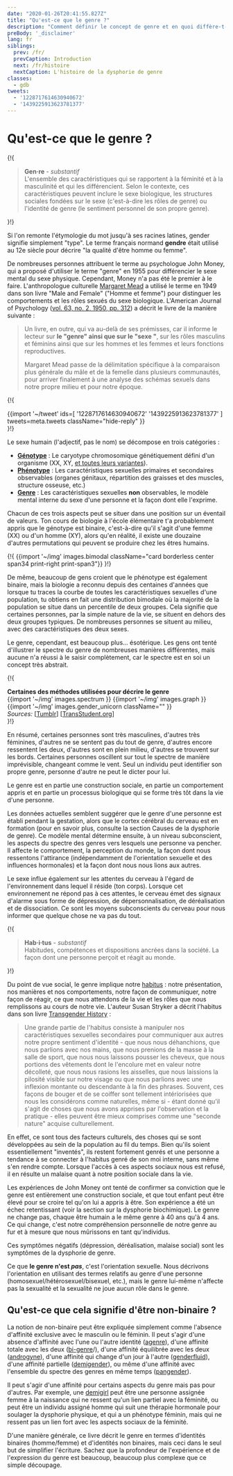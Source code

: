```yaml
---
date: "2020-01-26T20:41:55.827Z"
title: "Qu'est-ce que le genre ?"
description: "Comment définir le concept de genre et en quoi diffère-t-il du sexe ?"
preBody: '_disclaimer'
lang: fr
siblings:
  prev: /fr/
  prevCaption: Introduction
  next: /fr/histoire
  nextCaption: L'histoire de la dysphorie de genre
classes:
  - gdb
tweets:
  - '1228717614630940672'
  - '1439225913623781377'
---
```


# Qu'est-ce que le genre ?

{!{
<div class="gutter">
  <blockquote>
    <strong>Gen·re</strong> - <em>substantif</em><br>
    L'ensemble des caractéristiques qui se rapportent à la féminité et à la masculinité et qui les différencient. Selon le contexte, ces caractéristiques peuvent inclure le sexe biologique, les structures sociales fondées sur le sexe (c'est-à-dire les rôles de genre) ou l'identité de genre (le sentiment personnel de son propre genre).
  </blockquote>
</div>
}!}

Si l'on remonte l'étymologie du mot jusqu'à ses racines latines, gender signifie simplement "type". Le terme français normand **gendre** était utilisé au 12e siècle pour décrire "la qualité d'être homme ou femme".

De nombreuses personnes attribuent le terme au psychologue John Money, qui a proposé d'utiliser le terme "genre" en 1955 pour différencier le sexe mental du sexe physique. Cependant, Money n'a pas été le premier à le faire. L'anthropologue culturelle [Margaret Mead](https://fr.wikipedia.org/wiki/Margaret_Mead) a utilisé le terme en 1949 dans son livre "Male and Female" ("Homme et femme") pour distinguer les comportements et les rôles sexués du sexe biologique. L'American Journal of Psychology ([vol. 63, no. 2, 1950, pp. 312](https://www.jstor.org/stable/1418948)) a décrit le livre de la manière suivante :

> Un livre, en outre, qui va au-delà de ses prémisses, car il informe le lecteur sur **le "genre" ainsi que sur le "sexe "**, sur les rôles masculins et féminins ainsi que sur les hommes et les femmes et leurs fonctions reproductives.
>
> Margaret Mead passe de la délimitation spécifique à la comparaison plus générale du mâle et de la femelle dans plusieurs communautés, pour arriver finalement à une analyse des schémas sexuels dans notre propre milieu et pour notre époque.

{!{
<div class="gutter">
  {{import '~/tweet' ids=[
    '1228717614630940672'
    '1439225913623781377'
  ] tweets=meta.tweets className="hide-reply" }}
</div>
}!}

Le sexe humain (l'adjectif, pas le nom) se décompose en trois catégories :

- **[Génotype](https://fr.wikipedia.org/wiki/G%C3%A9notype)** : Le caryotype chromosomique génétiquement défini d'un organisme (XX, XY, [et toutes leurs variantes](https://twitter.com/sciencevet2/status/1035250518870900737?lang=en)).
- **[Phénotype](https://fr.wikipedia.org/wiki/Ph%C3%A9notype)** : Les caractéristiques sexuelles primaires et secondaires observables (organes génitaux, répartition des graisses et des muscles, structure osseuse, etc.)
- **[Genre](https://fr.wikipedia.org/wiki/Genre_(sciences_sociales))** : Les caractéristiques sexuelles **non** observables, le modèle mental interne du sexe d'une personne et la façon dont elle l'exprime.

Chacun de ces trois aspects peut se situer dans une position sur un éventail de valeurs. Ton cours de biologie à l'école élémentaire t'a probablement appris que le génotype est binaire, c'est-à-dire qu'il s'agit d'une femme (XX) ou d'un homme (XY), alors qu'en réalité, il existe une douzaine d'autres permutations qui peuvent se produire chez les êtres humains.

{!{ {{import '~/img' images.bimodal className="card borderless center span34 print-right print-span3"}} }!}

De même, beaucoup de gens croient que le phénotype est également binaire, mais la biologie a reconnu depuis des centaines d'années que lorsque tu traces la courbe de toutes les caractéristiques sexuelles d'une population, tu obtiens en fait une distribution bimodale où la majorité de la population se situe dans un percentile de deux groupes. Cela signifie que certaines personnes, par la simple nature de la vie, se situent en dehors des deux groupes typiques. De nombreuses personnes se situent au milieu, avec des caractéristiques des deux sexes.

Le genre, cependant, est beaucoup plus... ésotérique. Les gens ont tenté d'illustrer le spectre du genre de nombreuses manières différentes, mais aucune n'a réussi à le saisir complètement, car le spectre est en soi un concept très abstrait.

{!{
<div class="">
  <div class="card">
    <div class="card-header"><strong>Certaines des méthodes utilisées pour décrire le genre</strong></div>
    <div class="card-body flex flex-row">
      {{import '~/img' images.spectrum }}
      {{import '~/img' images.graph }}
      {{import '~/img' images.gender_unicorn className="" }}
    </div>
    <div class="card-body">
      <em>Sources:</em>
      [<a href="https://bahamutzero.tumblr.com/post/56838411871/gender-a-visual-guide-when-most-people-think-of">Tumblr</a>]
      [<a href="http://www.transstudent.org/gender">TransStudent.org</a>]
    </div>
  </div>
</div>
}!}

En résumé, certaines personnes sont très masculines, d'autres très féminines, d'autres ne se sentent pas du tout de genre, d'autres encore ressentent les deux, d'autres sont en plein milieu, d'autres se trouvent sur les bords. Certaines personnes oscillent sur tout le spectre de manière imprévisible, changeant comme le vent. Seul un individu peut identifier son propre genre, personne d'autre ne peut le dicter pour lui.

Le genre est en partie une construction sociale, en partie un comportement appris et en partie un processus biologique qui se forme très tôt dans la vie d'une personne.

Les données actuelles semblent suggérer que le genre d'une personne est établi pendant la gestation, alors que le cortex cérébral du cerveau est en formation (pour en savoir plus, consulte la section Causes de la dysphorie de genre). Ce modèle mental détermine ensuite, à un niveau subconscient, les aspects du spectre des genres vers lesquels une personne va pencher. Il affecte le comportement, la perception du monde, la façon dont nous ressentons l'attirance (indépendamment de l'orientation sexuelle et des influences hormonales) et la façon dont nous nous lions aux autres.

Le sexe influe également sur les attentes du cerveau à l'égard de l'environnement dans lequel il réside (ton corps). Lorsque cet environnement ne répond pas à ces attentes, le cerveau émet des signaux d'alarme sous forme de dépression, de dépersonnalisation, de déréalisation et de dissociation. Ce sont les moyens subconscients du cerveau pour nous informer que quelque chose ne va pas du tout.

{!{
<div class="gutter"><blockquote>
  <strong>Hab·i·tus</strong> - <em>substantif</em><br>
  Habitudes, compétences et dispositions ancrées dans la société. La façon dont une personne perçoit et réagit au monde.
</blockquote></div>
}!}

Du point de vue social, le genre implique notre [habitus](https://fr.wikipedia.org/wiki/Habitus_(sociologie)) : notre présentation, nos manières et nos comportements, notre façon de communiquer, notre façon de réagir, ce que nous attendons de la vie et les rôles que nous remplissons au cours de notre vie. L'auteur Susan Stryker a décrit l'habitus dans son livre [Transgender History](https://smile.amazon.com/Transgender-History-second-Todays-Revolution/dp/158005689X) :

> Une grande partie de l'habitus consiste à manipuler nos caractéristiques sexuelles secondaires pour communiquer aux autres notre propre sentiment d'identité - que nous nous déhanchions, que nous parlions avec nos mains, que nous prenions de la masse à la salle de sport, que nous nous laissons pousser les cheveux, que nous portions des vêtements dont le l'encolure met en valeur notre décolleté, que nous nous rasions les aisselles, que nous laissions la pilosité visible sur notre visage ou que nous parlions avec une inflexion montante ou descendante à la fin des phrases. Souvent, ces façons de bouger et de se coiffer sont tellement intériorisées que nous les considérons comme naturelles, même si - étant donné qu'il s'agit de choses que nous avons apprises par l'observation et la pratique - elles peuvent être mieux comprises comme une "seconde nature" acquise culturellement.

En effet, ce sont tous des facteurs culturels, des choses qui se sont développées au sein de la population au fil du temps. Bien qu'ils soient essentiellement "inventés", ils restent fortement genrés et une personne a tendance à se connecter à l'habitus genré de son moi interne, sans même s'en rendre compte. Lorsque l'accès à ces aspects sociaux nous est refusé, il en résulte un malaise quant à notre position sociale dans la vie.

Les expériences de John Money ont tenté de confirmer sa conviction que le genre est entièrement une construction sociale, et que tout enfant peut être élevé pour se croire tel qu'on lui a appris à être. Son expérience a été un échec retentissant (voir la section sur la dysphorie biochimique). Le genre ne change pas, chaque être humain a le même genre à 40 ans qu'à 4 ans. Ce qui change, c'est notre compréhension personnelle de notre genre au fur et à mesure que nous mûrissons en tant qu'individus.

Ces symptômes négatifs (dépression, déréalisation, malaise social) sont les symptômes de la dysphorie de genre.

Ce que **le genre n'est *pas***, c'est l'orientation sexuelle. Nous décrivons l'orientation en utilisant des termes relatifs au genre d'une personne (homosexuel/hétérosexuel/bisexuel, etc.), mais le genre lui-même n'affecte pas la sexualité et la sexualité ne joue aucun rôle dans le genre.

## Qu'est-ce que cela signifie d'être non-binaire ?

La notion de non-binaire peut être expliquée simplement comme l'absence d'affinité exclusive avec le masculin ou le féminin. Il peut s'agir d'une absence d'affinité avec l'une ou l'autre identité ([agenre](https://gender.wikia.org/wiki/Agender)), d'une affinité totale avec les deux ([bi-genre](https://gender.wikia.org/wiki/Bigender)/), d'une affinité équilibrée avec les deux ([androgyne](https://gender.fandom.com/wiki/Androgyne)), d'une affinité qui change d'un jour à l'autre ([genderfluid](https://gender.wikia.org/wiki/Genderfluid)), d'une affinité partielle ([demigender](https://gender.wikia.org/wiki/Demigender)), ou même d'une affinité avec l'ensemble du spectre des genres en même temps ([pangender](https://gender.wikia.org/wiki/Pangender)).

Il peut s'agir d'une affinité pour certains aspects du genre mais pas pour d'autres. Par exemple, une [demigirl](https://gender.wikia.org/wiki/Demigirl) peut être une personne assignée femme à la naissance qui ne ressent qu'un lien partiel avec la féminité, ou peut être un individu assigné homme qui suit une thérapie hormonale pour soulager la dysphorie physique, et qui a un phénotype féminin, mais qui ne ressent pas un lien fort avec les aspects sociaux de la féminité.

D'une manière générale, ce livre décrit le genre en termes d'identités binaires (homme/femme) et d'identités non binaires, mais ceci dans le seul but de simplifier l'écriture. Sachez que la profondeur de l'expérience et de l'expression du genre est beaucoup, beaucoup plus complexe que ce simple découpage.
